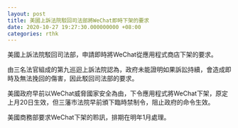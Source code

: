 ```yaml
---
layout: post
title: 美國上訴法院駁回司法部將WeChat即時下架的要求
date: 2020-10-27 19:27:30.000000000 +08:00
categories: rthk
---
```


美國上訴法院駁回司法部，申請即時將WeChat從應用程式商店下架的要求。

由三名法官組成的第九巡迴上訴法院認為，政府未能證明如果訴訟持續，會造成即時及無法挽回的傷害，因此駁回司法部的要求。

美國政府早前以WeChat威脅國家安全為由，下令應用程式將WeChat下架，原定上月20日生效，但三藩市法院早前頒下臨時禁制令，阻止政府的命令生效。

美國商務部要求WeChat下架的聆訊，排期在明年1月處理。
